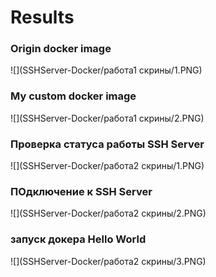 # Results #

### Origin docker image ###
![](SSHServer-Docker/работа1 скрины/1.PNG)

### My custom docker image ###
![](SSHServer-Docker/работа1 скрины/2.PNG)

### Проверка статуса работы SSH Server ###
![](SSHServer-Docker/работа2 скрины/1.PNG)

### ПОдключение к SSH Server ###
![](SSHServer-Docker/работа2 скрины/2.PNG)

### запуск докера Hello World ###
![](SSHServer-Docker/работа2 скрины/3.PNG)
